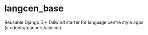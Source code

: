 # langcen_base
Reusable Django 5 + Tailwind starter for language centre style apps (students/teachers/admins).
